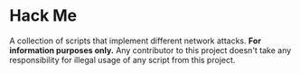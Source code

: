 # Hack Me

A collection of scripts that implement different network attacks. **For information purposes only.**
Any contributor to this project doesn't take any responsibility for illegal usage of any script from this project.

